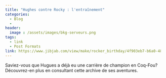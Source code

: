 ```yaml
---
title: "Hughes contre Rocky : l'entraînement"
categories:
  - Blog
  - 
header:
  image : /assets/images/bkg-serveurs.png
tags:
  - link
  - Post Formats
link: https://www.jibjab.com/view/make/rocker_birthday/4f903eb7-b6a0-48f9-8e61-79b151581a6a
---
```


Saviez-vous que Hugues a déjà eu une carrière de champion en Coq-Fou? Découvrez-en plus en consultant cette archive de ses aventures.
